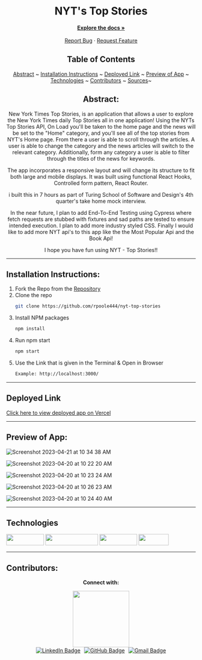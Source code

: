 <div align="center">
<h1> NYT's Top Stories </h1>
</div>
  <p align="center">
    <a href="[https://github.com/grant-guru/grant-guru-fe](https://github.com/rpoole444/nyt-top-stories)"><strong>Explore the docs »</strong></a>
    <br />
    <br />
    <a href="https://github.com/rpoole444/nyt-top-stories/issues">Report Bug</a>
    ·
    <a href="https://github.com/rpoole444/nyt-top-stories/issues">Request Feature</a>
  </p>

</div>

<div align="center">

## Table of Contents

[Abstract](#abstract) ~
[Installation Instructions](#installation-instructions) ~
[Deployed Link](#deployed-link) ~
[Preview of App](#preview-of-app) ~
[Technologies](#technologies) ~
[Contributors](#contributors) ~
[Sources](#sources)~

</div>

<div align="center">

## Abstract:

[//]: <> (Briefly describe what you built and its features. What problem is the app solving? How does this application solve that problem?)

New York Times Top Stories, is an application that allows a user to explore the New York Times daily Top Stories all in one application! Using the NYTs Top Stories API, On Load you'll be taken to the home page and the news will be set to the "Home" category, and you'll see all of the top stories from NYT's Home page. From there a user is able to scroll through the articles.  A user is able to change the category and the news articles will switch to the relevant category. Additionally, form any category a user is able to filter through the titles of the news for keywords. 

The app incorporates a responsive layout and will change its structure to fit both large and mobile displays. It was built using functional React Hooks, Controlled form pattern, React Router.  

i built this in 7 hours as part of Turing School of Software and Design's 4th quarter's take home mock interview.

 In the near future, I plan to add  End-To-End Testing using Cypress where fetch requests are stubbed with fixtures and sad paths are tested to ensure intended execution. I plan to add more industry styled CSS. Finally I would like to add more NYT api's to this app like the the Most Popular Api and the Book Api!
  
I hope you have fun using NYT - Top Stories!!

 
  
</div>

---

## Installation Instructions:

[//]: <> (What steps does a person have to take to get your app cloned down and running?)

1. Fork the Repo from the [Repository](https://github.com/rpoole444/nyt-top-stories)
2. Clone the repo
   ```sh
   git clone https://github.com/rpoole444/nyt-top-stories
   ```
3. Install NPM packages
   ```sh
   npm install
   ```
4. Run npm start
   ```sh
   npm start
   ```
5. Use the Link that is given in the Terminal & Open in Browser
   ```sh
   Example: http://localhost:3000/
   ```

---
  
## Deployed Link

[Click here to view deployed app on Vercel](https://nyt-top-stories.vercel.app/)

---

## Preview of App:
[//]: <> (Provide ONE gif or screenshot of your application - choose the "coolest" piece of functionality to show off.)
  
![Screenshot 2023-04-21 at 10 34 38 AM](https://user-images.githubusercontent.com/111818942/233677046-478bf309-9bb8-4fb8-9400-3521cc45c6a7.png)

![Screenshot 2023-04-20 at 10 22 20 AM](https://user-images.githubusercontent.com/111818942/233412709-55b9a18a-d1d7-4ac3-b024-5ffc63a655c0.png)
  
![Screenshot 2023-04-20 at 10 23 24 AM](https://user-images.githubusercontent.com/111818942/233412938-24146fa3-cdf4-4cdf-a5a9-00bb3dcc5217.png)
  
![Screenshot 2023-04-20 at 10 26 23 AM](https://user-images.githubusercontent.com/111818942/233413751-5524b3c2-0d3d-4e97-a524-3921f32cb864.png)
  
![Screenshot 2023-04-20 at 10 24 40 AM](https://user-images.githubusercontent.com/111818942/233413256-42c6456f-d1f3-4598-adc1-a14d7ebf30c4.png)


---

## Technologies

<div>
  <img src="https://img.shields.io/badge/-react-333333?logo=react&style=for-the-badge" width="100" height="30"/>
  <img src="https://img.shields.io/badge/-react%20router-f44250?logo=react%20router&logoColor=white&style=for-the-badge" width="140" height="30"/>
  <img src="https://img.shields.io/badge/-CSS3-315780?logo=css3&style=for-the-badge" width="100" height="30"/>
  <img src="https://img.shields.io/badge/-npm-c12127?logo=npm&logoColor=white&style=for-the-badge" width="80"  height="30"/>
</div>

---

## Contributors:

[//]: <> (Who worked on this application? Link to their GitHubs.)

<div align="center">
  <p><strong>Connect with:</strong></p>
  <div style="display: flex; justify-content: center;">
    <img src="https://user-images.githubusercontent.com/111818942/233493369-1b94cce7-0813-4dbc-aff0-046afef9b78d.jpg" height="150" width="150">
  </div>
  <div style="display: flex; justify-content: center; gap: 10px;">
    <a href="https://www.linkedin.com/in/reid-poole/"> 
      <img src="https://img.shields.io/badge/LinkedIn-blue?style=for-the-badge&logo=linkedin&logoColor=white" alt="LinkedIn Badge"/>
    </a>
    <a href="https://github.com/rpoole444">
      <img src="https://img.shields.io/badge/-github-black?style=for-the-badge&logo=github&logoColor=white" alt="GitHub Badge">
    </a>
    <a href="mailto: poole.reid@gmail.com">
      <img src="https://img.shields.io/badge/-gmail-red?style=for-the-badge&logo=gmail&logoColor=white" alt="Gmail Badge">
    </a>
  </div>
</div>

